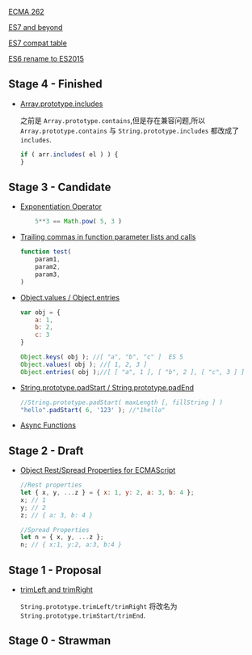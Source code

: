 [ECMA 262](https://github.com/tc39/ecma262)

[ES7 and beyond](https://speakerdeck.com/jfairbank/html5devconf-es7-and-beyond)

[ES7 compat table](http://kangax.github.io/compat-table/es7/)

[ES6 rename to ES2015](https://esdiscuss.org/topic/javascript-2015)

## Stage 4 - Finished

- [Array.prototype.includes](https://github.com/tc39/Array.prototype.includes/)
    
    之前是 `Array.prototype.contains`,但是存在兼容问题,所以 `Array.prototype.contains` 与 `String.prototype.includes` 都改成了 `includes`.
    
    ```javascript
    if ( arr.includes( el ) ) {
    }
    ```
    
## Stage 3 - Candidate

- [Exponentiation Operator](https://github.com/rwaldron/exponentiation-operator)
    
    ```javascript
        5**3 == Math.pow( 5, 3 )
    ```
    
- [Trailing commas in function parameter lists and calls](https://jeffmo.github.io/es-trailing-function-commas/)

    ```javascript
    function test(
        param1,
        param2,
        param3,
    )
    ```
    
- [Object.values / Object.entries](https://github.com/tc39/proposal-object-values-entries)

    ```javascript
    var obj = {
        a: 1,
        b: 2,
        c: 3
    }
    
    Object.keys( obj ); //[ "a", "b", "c" ]  ES 5
    Object.values( obj ); //[ 1, 2, 3 ]
    Object.entries( obj );//[ [ "a", 1 ], [ "b", 2 ], [ "c", 3 ] ]
    ```
    
- [String.prototype.padStart / String.prototype.padEnd](https://github.com/tc39/proposal-string-pad-start-end)
    
    ```javascript
    //String.prototype.padStart( maxLength [, fillString ] )
    "hello".padStart( 6, '123' ); //"1hello"
    ```
    
- [Async Functions](https://tc39.github.io/ecmascript-asyncawait/)


## Stage 2 - Draft

- [Object Rest/Spread Properties for ECMAScript](https://github.com/sebmarkbage/ecmascript-rest-spread)

    ```javascript
    //Rest properties
    let { x, y, ...z } = { x: 1, y: 2, a: 3, b: 4 };
    x; // 1
    y; // 2
    z; // { a: 3, b: 4 }
    
    //Spread Properties
    let n = { x, y, ...z };
    n; // { x:1, y:2, a:3, b:4 }
    ```

## Stage 1 - Proposal

- [trimLeft and trimRight](https://github.com/sebmarkbage/ecmascript-string-left-right-trim)

    `String.prototype.trimLeft/trimRight` 将改名为 `String.prototype.trimStart/trimEnd`.
    
## Stage 0 - Strawman
